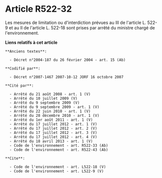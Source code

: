 # Article R522-32

Les mesures de limitation ou d'interdiction prévues au III de l'article L. 522-9 et au II de l'article L. 522-18 sont prises
par arrêté du ministre chargé de l'environnement.

**Liens relatifs à cet article**

	**Anciens textes**:

	  - Décret n°2004-187 du 26 février 2004 - art. 15 (Ab)

	**Codifié par**:

	  - Décret n°2007-1467 2007-10-12 JORF 16 octobre 2007

	**Cité par**:

	  - Arrêté du 21 août 2008 - art. 1 (V)
	  - Arrêté du 10 juillet 2009 (V)
	  - Arrêté du 9 septembre 2009 (V)
	  - Arrêté du 9 septembre 2009 - art. 1 (V)
	  - Arrêté du 22 juin 2010 - art. 1 (V)
	  - Arrêté du 28 décembre 2010 - art. 1 (V)
	  - Arrêté du 1er août 2011 - art. 1 (V)
	  - Arrêté du 17 juillet 2012 - art. 1 (V)
	  - Arrêté du 17 juillet 2012 - art. 2 (V)
	  - Arrêté du 17 juillet 2012 - art. 3 (V)
	  - Arrêté du 17 juillet 2012 - art. 4 (V)
	  - Arrêté du 18 avril 2013 - art. 1 (V)
	  - Code de l'environnement - art. R522-33 (Ab)
	  - Code de l'environnement - art. R522-43 (Ab)

	**Cite**:

	  - Code de l'environnement - art. L522-18 (V)
	  - Code de l'environnement - art. L522-9 (V)
